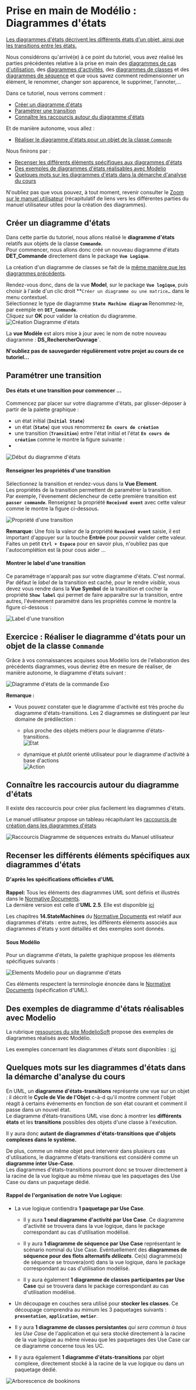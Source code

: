 # Prise en main de Modélio : Diagrammes d'états

[Les diagrammes d'états décrivent les différents états d'un objet, ainsi que les transitions entre les états.](https://forge.modelio.org/projects/modelio-user-manual-french-22/wiki/Modeler-_modeler_diagrams_creating_diagram)

Nous considérons qu'arrivé(e) à ce point du tutoriel, vous avez réalisé les parties précédentes relative à la prise en main des [diagrammes de cas d'utilisation](Modelio_UseCase.md), des [diagrammes d'activités](Modelio_Activites.md), des [diagrammes de classes](Modelio_Classes.md) et des [diagrammes de séquence](Modelio_Sequence.md) et que vous savez comment redimensionner un élément, le renommer, changer son apparence, le supprimer, l'annoter,...

Dans ce tutoriel, nous verrons comment :

* [Créer un diagramme d'états](#creerDiagrammeEtats)
* [Paramétrer une transition](#parametrerTransition)
* [Connaître les raccourcis autour du diagramme d'états](#raccourcisDiagrammeEtats)


Et de manière autonome, vous allez :

* [Réaliser le diagramme d'états pour un objet de la classe `Commande`](#aVosCrayons_Exo1)


Nous finirons par :

* [Recenser les différents éléments spécifiques aux diagrammes d'états](#elements_DiagEtats)
* [Des exemples de diagrammes d'états réalisables avec Modelio](#exemplesDiagEtats)
* [Quelques mots sur les diagrammes d'états dans la démarche d'analyse du cours](#analyseUML_DiagEtats)


N'oubliez pas que vous pouvez, à tout moment, revenir consulter le [Zoom sur le manuel utilisateur](Modelio_UseCase.md#zoomManuelUtilisateurs) (récapitulatif de liens vers les différentes parties du manuel utilisateur utiles pour la création des diagrammes).


## Créer un diagramme d'états<a id="creerDiagrammeEtats"></a>

Dans cette partie du tutoriel, nous allons réalisé le **diagramme d'états** relatifs aux objets de la classe **`Commande`**.  
Pour commencer, nous allons donc créé un nouveau diagramme d'états **DET_Commande** directement dans le package **`Vue Logique`**.

La création d'un diagramme de classes se fait de la [même manière que les diagrammes précédents](Modelio_UseCase.md#creerDiagrammeUC).  

Rendez-vous donc, dans de la vue **Model**, sur le package **`Vue logique`**, puis choisir à l'aide d'un clic droit **`Créer un diagramme ou une matrice…` dans le menu contextuel.  
Sélectionnez le type de diagramme **`State Machine diagram`**
Renommez-le, par exemple en **`DET_Commande`**.  
Cliquez sur **OK** pour valider la création du diagramme.
![Création Diagramme d'états](/images/DiagEtats_Creation.png)

La **vue Modèle** est alors mise à jour avec le nom de notre nouveau diagramme : **DS_RechercherOuvrage`**.

**N'oubliez pas de sauvegarder régulièrement votre projet au cours de ce tutoriel...**


## Paramétrer une transition <a id="parametrerTransition"></a>


#### Des états et une transition pour commencer ...
Commencez par placer sur votre diagramme d'états, par glisser-déposer à partir de la palette graphique :

* un état initial (**`Initial State`**)
* un état (**`State`**) que vous renommerez **`En cours de création`**
* une transition (**`Transition`**) entre l'état initial et l'état **`En cours de création`** comme le montre la figure suivante :
*
![Début du diagramme d'états](/images/DiagEtats_Etats_Transition.png)

#### Renseigner les propriétés d'une transition

Sélectionnez la transition et rendez-vous dans la **Vue Element**.  
Les propriétés de la transition permettent de paramétrer la transition.  
Par exemple, l'évenement déclencheur de cette première transition est **`passer commande`**. Renseignez la propriété **`Received event`** avec cette valeur comme le montre la figure ci-dessous.

![Propriété d'une transition](/images/DiagEtats_Transition_Evenement.png)

**Remarque:** Une fois la valeur de la propriété **`Received event`** saisie, il est important d'appuyer sur la touche **Entrée** pour pouvoir valider cette valeur.
Faites un petit **`Ctrl + Espace`** pour en savoir plus, n'oubliez pas que l'autocomplétion est là pour cous aider ...

#### Montrer le label d'une transition

Ce paramétrage n'apparaît pas sur votre diagramme d'états. C'est normal.  
Par défaut le *label* de la transition est caché, pour le rendre *visible*, vous devez vous rendre dans la **Vue Symbol** de la transition et cocher la propriété **`Show label`** qui permet de faire apparaître sur la transition, entre autres, l'événement paramétré dans les propriétés comme le montre la figure ci-dessous : 

![Label d'une transition](/images/DiagEtats_Transition_Evenement_AvecLabel.png)


## Exercice : Réaliser le diagramme d'états pour un objet de la classe `Commande` <a id="aVosCrayons_Exo1"></a>

Grâce à vos connaissances acquises sous Modélio lors de l'ellaboration des précédents diagrammes, vous devriez être en mesure de réaliser, de manière autonome, le diagramme d'états suivant :

![Diagramme d'états de la commande Exo](/images/DiagEtats_Exo_Commande.png)



**Remarque :** 

* Vous pouvez constater que le diagramme d'activité est très proche du diagramme d'états-transitions. Les 2 diagrammes se distinguent par leur domaine de prédilection :

	* plus proche des objets métiers pour le diagramme d'états-transitions.  
![Etat](/images/DiagEtats_Etat.png)

	* dynamique et plutôt orienté utilisateur pour le diagramme d'activité à base d'actions  
![Action](/images/DiagActivite_Action.png)



## Connaître les raccourcis autour du diagramme d'états  <a id="raccourcisDiagrammeEtats"></a>

Il existe des raccourcis pour créer plus facilement les diagrammes d'états.  

Le manuel utilisateur propose un tableau récapitulant les [raccourcis de création dans les diagrammes d'états](http://forge.modelio.org/projects/modelio3-localization-usermanual-french-340/wiki/Modeler-_modeler_shortcuts_state_diagram)

![Raccourcis Diagramme de séquences extraits du Manuel utilisateur](/images/DiagEtats_Raccourcis.png)

## Recenser les différents éléments spécifiques aux diagrammes d'états <a id="elements_DiagEtats"></a>

#### D'après les spécifications officielles d'UML 

**Rappel:** Tous les éléments des diagrammes UML sont définis et illustrés dans le [Normative Documents](http://www.omg.org/spec/UML/2.5/PDF/).  
La dernière version est celle d'**UML 2.5**. Elle est disponible [ici](http://www.omg.org/spec/UML/2.5/)

Les chapitres **14.StateMachines** du [Normative Documents](http://www.omg.org/spec/UML/2.5/PDF/) est relatif aux diagrammes d'états : entre autres, les différents éléments associés aux diagrammes d'états y sont détaillés et des exemples sont donnés.

#### Sous Modélio

Pour un diagramme d'états, la palette graphique propose les éléments spécifiques suivants :

![Elements Modelio pour un diagramme d'états](/images/DiagEtats_ElementsModelio.png)

Ces éléments respectent la terminologie énoncée dans le [Normative Documents](http://www.omg.org/spec/UML/2.5/PDF/) (spécification d'UML). 



## Des exemples de diagramme d'états réalisables avec Modelio <a id="exemples_DiagEtats"></a>

La rubrique [ressources du site ModelioSoft](https://www.modeliosoft.com/en/resources/diagram-examples.html) propose des exemples de diagrammes réalisés avec Modélio.

Les exemples concernant les diagrammes d'états sont disponibles  : [ici](https://www.modeliosoft.com/en/resources/diagram-examples/state-diagrams.html)



## Quelques mots sur les diagrammes d'états dans la démarche d'analyse du cours <a id="analyseUML_DiagEtats"></a> 

En UML, un **diagramme d'états-transitions** représente une vue sur un objet : il décrit le **Cycle de Vie de l'Objet** c-à-d qu'il montre comment l'objet réagit à certains événements en fonction de son état courant et comment il passe dans un nouvel état.  
Le diagramme d’états-transitions UML vise donc à montrer les **différents états** et les **transitions** possibles des objets d'une classe à l'exécution.  

Il y aura donc **autant de diagrammes d'états-transitions que  d'objets complexes dans le système.**

De plus, comme un même objet peut intervenir dans plusieurs cas d'utilisations, le diagramme d'états-transitions est considéré comme un **diagramme inter Use-Case**.  
Les diagrammes d'états-transitions pourront donc se trouver directement à la racine de la vue logique au même niveau que les paquetages des Use Case ou dans un paquetage dédié.


#### Rappel de l'organisation de notre Vue Logique: 

* La vue logique contiendra **1 paquetage par Use Case**.

	* Il y aura **1 seul diagramme d'activité par Use Case**. Ce diagramme d'activité se trouvera dans la vue logique, dans le package correspondant au cas d'utilisation modélisé.

	* Il y aura **1 diagramme de séquence par Use Case** représentant le scénario nominal du Use Case. Evéntuellement des **diagrammes de séquence pour des flots alternatifs *délicats***. Ce(s) diagramme(s) de séquence se trouvera(ont) dans la vue logique, dans le package correspondant au cas d'utilisation modélisé. 

	* Il y aura également **1 diagramme de classes participantes par Use Case** qui se trouvera dans le package correspondant au cas d'utilisation modélisé.


* Un découpage en couches sera utilisé pour **stocker les classes**. Ce découpage comprendra au mimum les 3 paquetages suivants :  **`presentation`**, **`application`**, **`metier`**.

* Il y aura **1 diagramme de classes persistantes** *qui sera commun à tous les Use Case* de l'application et qui sera stocké directement à la racine de la vue logique au même niveau que les paquetages des Use Case car ce diagramme concerne tous les UC.

* Il y aura également **1 diagramme d'états-transitions** par objet complexe, directement stocké à la racine de la vue logique ou dans un paquetage dédié.

![Arborescence de bookinons](/images/DiagEtats_Arborescence.png)




